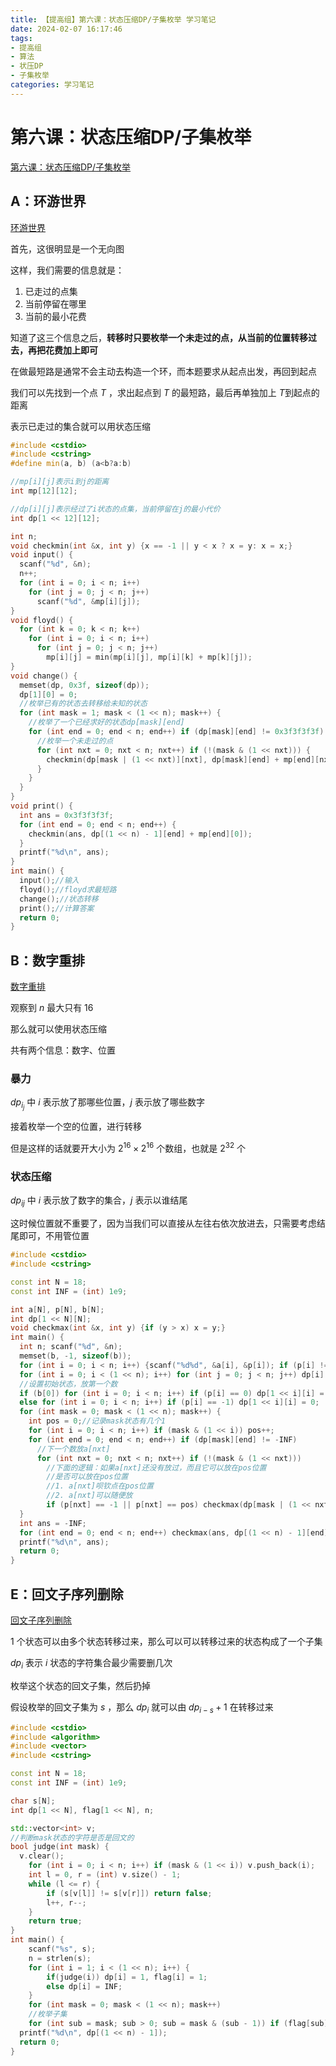 ```yaml
---
title: 【提高组】第六课：状态压缩DP/子集枚举 学习笔记
date: 2024-02-07 16:17:46
tags: 
- 提高组
- 算法
- 状压DP
- 子集枚举
categories: 学习笔记
---
```


# 第六课：状态压缩DP/子集枚举

[第六课：状态压缩DP/子集枚举](https://www.517coding.com/contests/1145)

## A：环游世界

[环游世界](https://www.517coding.com/contests/1145/problem/A)

首先，这很明显是一个无向图

这样，我们需要的信息就是：

1. 已走过的点集
2. 当前停留在哪里
3. 当前的最小花费

知道了这三个信息之后，**转移时只要枚举一个未走过的点，从当前的位置转移过去，再把花费加上即可**

在做最短路是通常不会主动去构造一个环，而本题要求从起点出发，再回到起点

我们可以先找到一个点 $T$ ，求出起点到 $T$ 的最短路，最后再单独加上 $T$到起点的距离

表示已走过的集合就可以用状态压缩

```cpp
#include <cstdio>
#include <cstring>
#define min(a, b) (a<b?a:b)

//mp[i][j]表示i到j的距离
int mp[12][12];

//dp[i][j]表示经过了i状态的点集，当前停留在j的最小代价
int dp[1 << 12][12];

int n;
void checkmin(int &x, int y) {x == -1 || y < x ? x = y: x = x;}
void input() {
  scanf("%d", &n);
  n++;
  for (int i = 0; i < n; i++)
    for (int j = 0; j < n; j++)
      scanf("%d", &mp[i][j]);
}
void floyd() {
  for (int k = 0; k < n; k++)
    for (int i = 0; i < n; i++)
      for (int j = 0; j < n; j++)
        mp[i][j] = min(mp[i][j], mp[i][k] + mp[k][j]);
}
void change() {
  memset(dp, 0x3f, sizeof(dp));
  dp[1][0] = 0;
  //枚举已有的状态去转移给未知的状态
  for (int mask = 1; mask < (1 << n); mask++) {
    //枚举了一个已经求好的状态dp[mask][end]
    for (int end = 0; end < n; end++) if (dp[mask][end] != 0x3f3f3f3f) {
      //枚举一个未走过的点
      for (int nxt = 0; nxt < n; nxt++) if (!(mask & (1 << nxt))) {
        checkmin(dp[mask | (1 << nxt)][nxt], dp[mask][end] + mp[end][nxt]);
      }
    }
  }
}
void print() {
  int ans = 0x3f3f3f3f;
  for (int end = 0; end < n; end++) {
    checkmin(ans, dp[(1 << n) - 1][end] + mp[end][0]);
  }
  printf("%d\n", ans);
}
int main() {
  input();//输入
  floyd();//floyd求最短路
  change();//状态转移
  print();//计算答案
  return 0;
}
```

## B：数字重排

[数字重排](https://www.517coding.com/contests/1145/problem/B)

观察到 $n$ 最大只有 $16$ 

那么就可以使用状态压缩

共有两个信息：数字、位置

### 暴力

$dp_{i_j}$ 中 $i$ 表示放了那哪些位置，$j$ 表示放了哪些数字

接着枚举一个空的位置，进行转移

但是这样的话就要开大小为 $2^{16}\times2^{16}$ 个数组，也就是 $2^{32}$ 个

### 状态压缩

$dp_{ij}$ 中 $i$ 表示放了数字的集合，$j$ 表示以谁结尾

这时候位置就不重要了，因为当我们可以直接从左往右依次放进去，只需要考虑结尾即可，不用管位置

```cpp
#include <cstdio>
#include <cstring>

const int N = 18;
const int INF = (int) 1e9;

int a[N], p[N], b[N];
int dp[1 << N][N];
void checkmax(int &x, int y) {if (y > x) x = y;}
int main() {
  int n; scanf("%d", &n);
  memset(b, -1, sizeof(b));
  for (int i = 0; i < n; i++) {scanf("%d%d", &a[i], &p[i]); if (p[i] != -1) b[p[i]] = 1;}
  for (int i = 0; i < (1 << n); i++) for (int j = 0; j < n; j++) dp[i][j] = -INF;
  //设置初始状态，放第一个数
  if (b[0]) for (int i = 0; i < n; i++) if (p[i] == 0) dp[1 << i][i] = 0;
  else for (int i = 0; i < n; i++) if (p[i] == -1) dp[1 << i][i] = 0;
  for (int mask = 0; mask < (1 << n); mask++) {
    int pos = 0;//记录mask状态有几个1
    for (int i = 0; i < n; i++) if (mask & (1 << i)) pos++;
    for (int end = 0; end < n; end++) if (dp[mask][end] != -INF)
      //下一个数放a[nxt]
      for (int nxt = 0; nxt < n; nxt++) if (!(mask & (1 << nxt)))
        //下面的逻辑：如果a[nxt]还没有放过，而且它可以放在pos位置
        //是否可以放在pos位置
        //1. a[nxt]呗钦点在pos位置
        //2. a[nxt]可以随便放
        if (p[nxt] == -1 || p[nxt] == pos) checkmax(dp[mask | (1 << nxt)][nxt], dp[mask][end] + a[end] * a[nxt]);
  }
  int ans = -INF;
  for (int end = 0; end < n; end++) checkmax(ans, dp[(1 << n) - 1][end]);
  printf("%d\n", ans);
  return 0;
}
```

## E：回文子序列删除

[回文子序列删除](https://www.517coding.com/contests/1145/problem/E)

$1$ 个状态可以由多个状态转移过来，那么可以可以转移过来的状态构成了一个子集

$dp_i$ 表示 $i$ 状态的字符集合最少需要删几次

枚举这个状态的回文子集，然后扔掉

假设枚举的回文子集为 $s$ ，那么 $dp_i$ 就可以由 $dp_{i-s}+1$ 在转移过来

```cpp
#include <cstdio>
#include <algorithm>
#include <vector>
#include <cstring>

const int N = 18;
const int INF = (int) 1e9;

char s[N];
int dp[1 << N], flag[1 << N], n;

std::vector<int> v;
//判断mask状态的字符是否是回文的
bool judge(int mask) {
  v.clear();
	for (int i = 0; i < n; i++) if (mask & (1 << i)) v.push_back(i);
	int l = 0, r = (int) v.size() - 1;
	while (l <= r) {
		if (s[v[l]] != s[v[r]]) return false;
		l++, r--;
	}
	return true;
}
int main() {
	scanf("%s", s);
	n = strlen(s);
	for (int i = 1; i < (1 << n); i++) {
		if(judge(i)) dp[i] = 1, flag[i] = 1;
		else dp[i] = INF;
	}
	for (int mask = 0; mask < (1 << n); mask++)
    //枚举子集
    for (int sub = mask; sub > 0; sub = mask & (sub - 1)) if (flag[sub]) dp[mask] = std::min(dp[mask], dp[mask - sub] + 1);
  printf("%d\n", dp[(1 << n) - 1]);
  return 0;
}
```


